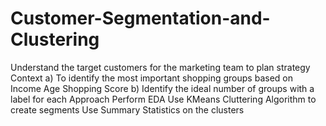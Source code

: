 # Customer-Segmentation-and-Clustering
Understand the target customers for the marketing team to plan strategy  Context a) To identify the most important shopping groups based on  Income  Age  Shopping Score  b) Identify the ideal number of groups with a label for each  Approach Perform EDA  Use KMeans Cluttering Algorithm to create segments  Use Summary Statistics on the clusters
